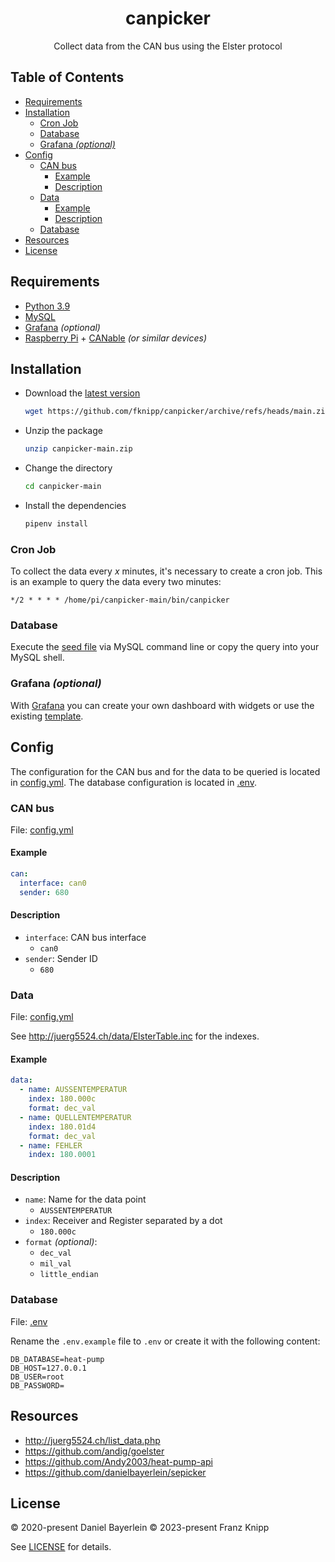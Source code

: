 <h1 align="center">
  canpicker
</h1>

<p align="center">
  Collect data from the CAN bus using the Elster protocol
</p>

## Table of Contents

* [Requirements](#requirements)
* [Installation](#installation)
  * [Cron Job](#cron-job)
  * [Database](#database)
  * [Grafana <em>(optional)</em>](#grafana-optional)
* [Config](#config)
  * [CAN bus](#can-bus)
    * [Example](#example)
    * [Description](#description)
  * [Data](#data)
    * [Example](#example-1)
    * [Description](#description-1)
  * [Database](#database-1)
* [Resources](#resources)
* [License](#license)

## Requirements

* [Python 3.9](https://www.python.org)
* [MySQL](https://www.mysql.com/)
* [Grafana](https://grafana.com/) *(optional)*
* [Raspberry Pi](https://www.raspberrypi.org) + [CANable](https://canable.io) *(or similar devices)*

## Installation

* Download the [latest version](https://github.com/fknipp/canpicker/archive/refs/heads/main.zip)
  ```bash
  wget https://github.com/fknipp/canpicker/archive/refs/heads/main.zip
  ```
* Unzip the package
  ```bash
  unzip canpicker-main.zip
  ```
* Change the directory
  ```bash
  cd canpicker-main
  ```
* Install the dependencies
  ```bash
  pipenv install
  ```

### Cron Job

To collect the data every *x* minutes, it's necessary to create a cron job. This is an example to query the data every two minutes:

```
*/2 * * * * /home/pi/canpicker-main/bin/canpicker
```

### Database

Execute the [seed file](./canpicker/resources/datastore/seed.sql) via MySQL command line or copy the query into your MySQL shell.

### Grafana *(optional)*

With [Grafana](https://grafana.com/) you can create your own dashboard with widgets or use the existing [template](./canpicker/resources/dashboard/grafana.json).

## Config

The configuration for the CAN bus and for the data to be queried is located in [config.yml](./config.yml). The database configuration is located in [.env](./.env.example).

### CAN bus

File: [config.yml](./config.yml)

#### Example

```yaml
can:
  interface: can0
  sender: 680
```

#### Description

* `interface`: CAN bus interface
  * `can0`
* `sender`: Sender ID
  * `680`

### Data

File: [config.yml](./config.yml)

See http://juerg5524.ch/data/ElsterTable.inc for the indexes.

#### Example

```yaml
data:
  - name: AUSSENTEMPERATUR
    index: 180.000c
    format: dec_val
  - name: QUELLENTEMPERATUR
    index: 180.01d4
    format: dec_val
  - name: FEHLER
    index: 180.0001
```

#### Description

* `name`: Name for the data point
  * `AUSSENTEMPERATUR`
* `index`: Receiver and Register separated by a dot
  * `180.000c`
* `format` *(optional)*:
  * `dec_val`
  * `mil_val`
  * `little_endian`

### Database

File: [.env](./.env.example)

Rename the `.env.example` file to `.env` or create it with the following content:

```
DB_DATABASE=heat-pump
DB_HOST=127.0.0.1
DB_USER=root
DB_PASSWORD=
```

## Resources

* http://juerg5524.ch/list_data.php
* https://github.com/andig/goelster
* https://github.com/Andy2003/heat-pump-api
* https://github.com/danielbayerlein/sepicker

## License

© 2020-present Daniel Bayerlein
© 2023-present Franz Knipp

See [LICENSE](./LICENSE) for details.
